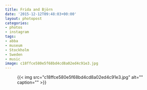 ```yaml
---
title: Frida and Björn
date: '2015-12-12T09:48:03+00:00'
layout: photopost
categories:
- photos
- instagram
tags:
- abba
- museum
- Stockholm
- Sweden
- music
image: c18ffce580e5f68bd4cd8a02ed4c91e3.jpg
---
```


<figure class="photo photo--square">
  {{< img src="c18ffce580e5f68bd4cd8a02ed4c91e3.jpg" alt="" caption="" >}}

</figure>




